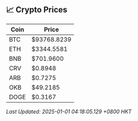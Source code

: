 ## 📈 Crypto Prices

| Coin | Price |
| ---- | ----- |
| BTC | $93768.8239 |
| ETH | $3344.5581 |
| BNB | $701.9600 |
| CRV | $0.8948 |
| ARB | $0.7275 |
| OKB | $49.2185 |
| DOGE | $0.3167 |

_Last Updated: 2025-01-01 04:18:05.129 +0800 HKT_